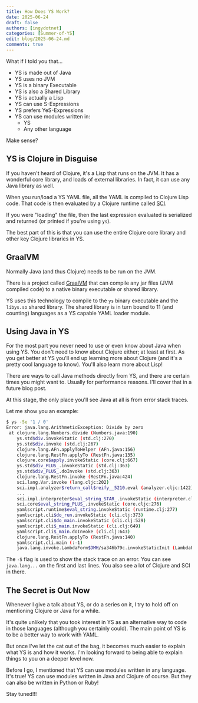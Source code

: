 ```yaml
---
title: How Does YS Work?
date: 2025-06-24
draft: false
authors: [ingydotnet]
categories: [Summer-of-YS]
edit: blog/2025-06-24.md
comments: true
---
```


What if I told you that...

* YS is made out of Java
* YS uses no JVM
* YS is a binary Executable
* YS is also a Shared Library
* YS is actually a Lisp
* YS can use S-Expressions
* YS prefers YeS-Expressions
* YS can use modules written in:
    * YS
    * Any other language

Make sense?

<!-- more -->


## YS is Clojure in Disguise

If you haven't heard of Clojure, it's a Lisp that runs on the JVM.
It has a wonderful core library, and loads of external libraries.
In fact, it can use any Java library as well.

When you run/load a YS YAML file, all the YAML is compiled to Clojure Lisp code.
That code is then evaluated by a Clojure runtime called [SCI](
https://github.com/babashka/sci/blob/master/API.md).

If you were "loading" the file, then the last expression evaluated is serialized
and returned (or printed if you're using `ys`).

The best part of this is that you can use the entire Clojure core library and
other key Clojure libraries in YS.


## GraalVM

Normally Java (and thus Clojure) needs to be run on the JVM.

There is a project called [GraalVM](https://www.graalvm.org/) that can compile
any jar files (JVM compiled code) to a native binary executable or shared
library.

YS uses this technology to compile to the `ys` binary executable and the
`libys.so` shared library.
The shared library is in turn bound to 11 (and counting) languages as a YS
capable YAML loader module.


## Using Java in YS

For the most part you never need to use or even know about Java when using YS.
You don't need to know about Clojure either; at least at first.
As you get better at YS you'll end up learning more about Clojure (and it's a
pretty cool language to know).
You'll also learn more about Lisp!

There are ways to call Java methods directly from YS, and there are certain
times you might want to.
Usually for performance reasons.
I'll cover that in a future blog post.

At this stage, the only place you'll see Java at all is from error stack traces.

Let me show you an example:

```bash
$ ys -Se '1 / 0'
Error: java.lang.ArithmeticException: Divide by zero
 at clojure.lang.Numbers.divide (Numbers.java:190)
    ys.std$div.invokeStatic (std.clj:270)
    ys.std$div.invoke (std.clj:267)
    clojure.lang.AFn.applyToHelper (AFn.java:156)
    clojure.lang.RestFn.applyTo (RestFn.java:135)
    clojure.core$apply.invokeStatic (core.clj:667)
    ys.std$div_PLUS_.invokeStatic (std.clj:363)
    ys.std$div_PLUS_.doInvoke (std.clj:363)
    clojure.lang.RestFn.invoke (RestFn.java:424)
    sci.lang.Var.invoke (lang.cljc:202)
    sci.impl.analyzer$return_call$reify__5210.eval (analyzer.cljc:1422)
    ...
    sci.impl.interpreter$eval_string_STAR_.invokeStatic (interpreter.cljc:66)
    sci.core$eval_string_PLUS_.invokeStatic (core.cljc:276)
    yamlscript.runtime$eval_string.invokeStatic (runtime.clj:277)
    yamlscript.cli$do_run.invokeStatic (cli.clj:373)
    yamlscript.cli$do_main.invokeStatic (cli.clj:529)
    yamlscript.cli$_main.invokeStatic (cli.clj:649)
    yamlscript.cli$_main.doInvoke (cli.clj:643)
    clojure.lang.RestFn.applyTo (RestFn.java:140)
    yamlscript.cli.main (:-1)
    java.lang.invoke.LambdaForm$DMH/sa346b79c.invokeStaticInit (LambdaForm$DMH:-1)
```

The `-S` flag is used to show the stack trace on an error.
You can see `java.lang...` on the first and last lines.
You also see a lot of Clojure and SCI in there.


## The Secret is Out Now

Whenever I give a talk about YS, or do a series on it, I try to hold off on
mentioning Clojure or Java for a while.

It's quite unlikely that you took interest in YS as an alternative way to code
in those languages (although you certainly could).
The main point of YS is to be a better way to work with YAML.

But once I've let the cat out of the bag, it becomes much easier to explain
what YS is and how it works.
I'm looking forward to being able to explain things to you on a deeper level
now.

Before I go, I mentioned that YS can use modules written in any language.
It's true!
YS can use modules written in Java and Clojure of course.
But they can also be written in Python or Ruby!

Stay tuned!!!
